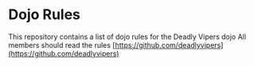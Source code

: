 Dojo Rules
==========

This repository contains a list of dojo rules for the Deadly Vipers dojo
All members should read the rules [https://github.com/deadlyvipers](https://github.com/deadlyvipers)

